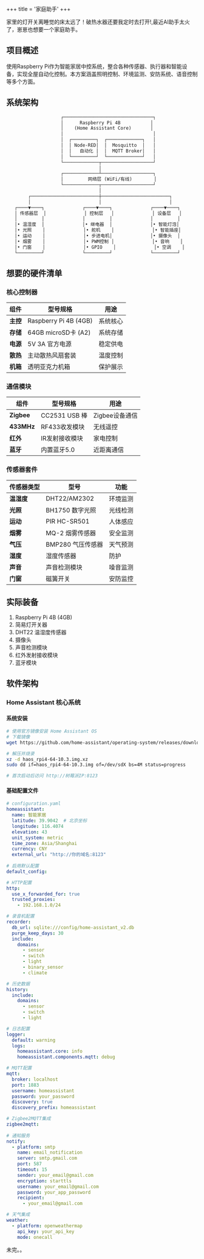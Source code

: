 +++
title = '家庭助手'
+++

家里的灯开关离睡觉的床太远了！破热水器还要我定时去打开!,最近AI助手太火了，崽崽也想要一个家庭助手。

## 项目概述

使用Raspberry Pi作为智能家居中控系统，整合各种传感器、执行器和智能设备，实现全屋自动化控制。本方案涵盖照明控制、环境监测、安防系统、语音控制等多个方面。

## 系统架构

```txt
                    ┌─────────────────────────────────┐
                    │      Raspberry Pi 4B           │
                    │    (Home Assistant Core)       │
                    │                                 │
                    │  ┌─────────┐  ┌─────────────┐   │
                    │  │ Node-RED│  │  Mosquitto  │   │
                    │  │   自动化 │  │  MQTT Broker│   │
                    │  └─────────┘  └─────────────┘   │
                    └─────────────┬───────────────────┘
                                  │
                    ┌─────────────┴───────────────────┐
                    │         网络层 (WiFi/有线)        │
                    └─────────────┬───────────────────┘
                                  │
        ┌─────────────────────────┼─────────────────────────┐
        │                         │                         │
   ┌────▼────┐              ┌────▼────┐              ┌────▼────┐
   │ 传感器层  │              │ 控制层   │              │ 设备层   │
   │         │              │         │              │         │
   │• 温湿度  │              │• 继电器  │              │• 智能灯泡│
   │• 光照    │              │• 舵机    │              │• 智能插座│
   │• 运动    │              │• 步进电机│              │• 摄像头  │
   │• 烟雾    │              │• PWM控制 │              │• 音响    │
   │• 门窗    │              │• GPIO    │              │• 空调    │
   └─────────┘              └─────────┘              └─────────┘
```

## 想要的硬件清单

### 核心控制器

| 组件 | 型号规格 | 用途 |
|------|----------|------|
| **主控** | Raspberry Pi 4B (4GB) | 系统核心 |
| **存储** | 64GB microSD卡 (A2) | 系统存储 |
| **电源** | 5V 3A 官方电源 | 稳定供电 |
| **散热** | 主动散热风扇套装 | 温度控制 |
| **机箱** | 透明亚克力机箱 | 保护展示 |

### 通信模块

| 组件 | 型号规格 | 用途 |
|------|----------|------|
| **Zigbee** | CC2531 USB 棒 | Zigbee设备通信 |
| **433MHz** | RF433收发模块 | 无线遥控 |
| **红外** | IR发射接收模块 | 家电控制 |
| **蓝牙** | 内置蓝牙5.0 | 近距离通信 |

### 传感器套件

| 传感器类型 | 型号 | 功能 |
|------------|------|------|
| **温湿度** | DHT22/AM2302 | 环境监测 |
| **光照** | BH1750 数字光照 | 光线检测 |
| **运动** | PIR HC-SR501 | 人体感应 |
| **烟雾** | MQ-2 烟雾传感器 | 安全监测 |
| **气压** | BMP280 气压传感器 | 天气预测 |
| **湿度** | 湿度传感器 | 防护 |
| **声音** | 声音检测模块 | 噪音监测 |
| **门窗** | 磁簧开关 | 安防监控 |

## 实际装备

1. Raspberry Pi 4B (4GB)
2. 简易灯开关器
3. DHT22 温湿度传感器
4. 摄像头
5. 声音检测模块
6. 红外发射接收模块
7. 蓝牙模块

## 软件架构

### Home Assistant 核心系统

#### 系统安装

```bash
# 使用官方镜像安装 Home Assistant OS
# 下载镜像
wget https://github.com/home-assistant/operating-system/releases/download/10.3/haos_rpi4-64-10.3.img.xz

# 解压并烧录
xz -d haos_rpi4-64-10.3.img.xz
sudo dd if=haos_rpi4-64-10.3.img of=/dev/sdX bs=4M status=progress

# 首次启动后访问 http://树莓派IP:8123
```

#### 基础配置文件

```yaml
# configuration.yaml
homeassistant:
  name: 智能家居
  latitude: 39.9042  # 北京坐标
  longitude: 116.4074
  elevation: 43
  unit_system: metric
  time_zone: Asia/Shanghai
  currency: CNY
  external_url: "http://你的域名:8123"
  
# 启用默认配置
default_config:

# HTTP配置
http:
  use_x_forwarded_for: true
  trusted_proxies:
    - 192.168.1.0/24

# 录音机配置
recorder:
  db_url: sqlite:///config/home-assistant_v2.db
  purge_keep_days: 30
  include:
    domains:
      - sensor
      - switch
      - light
      - binary_sensor
      - climate

# 历史数据
history:
  include:
    domains:
      - sensor
      - switch
      - light

# 日志配置
logger:
  default: warning
  logs:
    homeassistant.core: info
    homeassistant.components.mqtt: debug

# MQTT配置
mqtt:
  broker: localhost
  port: 1883
  username: homeassistant
  password: your_password
  discovery: true
  discovery_prefix: homeassistant

# Zigbee2MQTT集成
zigbee2mqtt:
  
# 通知服务
notify:
  - platform: smtp
    name: email_notification
    server: smtp.gmail.com
    port: 587
    timeout: 15
    sender: your_email@gmail.com
    encryption: starttls
    username: your_email@gmail.com
    password: your_app_password
    recipient:
      - your_email@gmail.com

# 天气集成
weather:
  - platform: openweathermap
    api_key: your_api_key
    mode: onecall
```

未完。。
